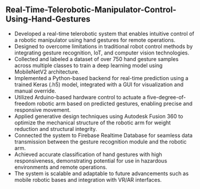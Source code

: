 ## Real-Time-Telerobotic-Manipulator-Control-Using-Hand-Gestures

<ul>
  <li>Developed a real-time telerobotic system that enables intuitive control of a robotic manipulator using hand gestures for remote operations.</li>
  <li>Designed to overcome limitations in traditional robot control methods by integrating gesture recognition, IoT, and computer vision technologies.</li>
  <li>Collected and labeled a dataset of over 750 hand gesture samples across multiple classes to train a deep learning model using MobileNetV2 architecture.</li>
  <li>Implemented a Python-based backend for real-time prediction using a trained Keras (.h5) model, integrated with a GUI for visualization and manual override.</li>
  <li>Utilized Arduino-based hardware control to actuate a five-degree-of-freedom robotic arm based on predicted gestures, enabling precise and responsive movement.</li>
  <li>Applied generative design techniques using Autodesk Fusion 360 to optimize the mechanical structure of the robotic arm for weight reduction and structural integrity.</li>
  <li>Connected the system to Firebase Realtime Database for seamless data transmission between the gesture recognition module and the robotic arm.</li>
  <li>Achieved accurate classification of hand gestures with high responsiveness, demonstrating potential for use in hazardous environments and remote operations.</li>
  <li>The system is scalable and adaptable to future advancements such as mobile robotic bases and integration with VR/AR interfaces.</li>
</ul>
